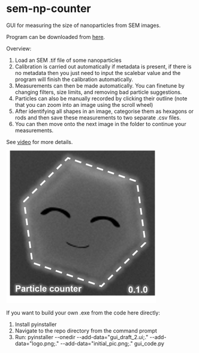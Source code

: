 # sem-np-counter
GUI for measuring the size of nanoparticles from SEM images.

Program can be downloaded from <a href="https://www.dropbox.com/s/9801947k5b12l8h/gui_code.zip?dl=0">here</a>.

Overview:
1.	Load an SEM .tif file of some nanoparticles
2.	Calibration is carried out automatically if metadata is present, if there is no metadata then you just need to input the scalebar value and the program will finish the calibration automatically.
3.	Measurements can then be made automatically. You can finetune by changing filters, size limits, and removing bad particle suggestions.
4.	Particles can also be manually recorded by clicking their outline (note that you can zoom into an image using the scroll wheel)
5.	After identifying all shapes in an image, categorise them as hexagons or rods and then save these measurements to two separate .csv files.
6.	You can then move onto the next image in the folder to continue your measurements.

See <a href='https://user-images.githubusercontent.com/30181254/110630828-c59a3b80-819d-11eb-8f7b-233b8a692fcf.mp4'>video</a> for more details.

<img src='https://github.com/grlewis333/sem-np-counter/blob/main/initial_pic.png' width=400>

If you want to build your own .exe from the code here directly:
1. Install pyinstaller
2. Navigate to the repo directory from the command prompt
3. Run: pyinstaller --onedir --add-data="gui_draft_2.ui;." --add-data="logo.png;." --add-data="initial_pic.png;." gui_code.py

